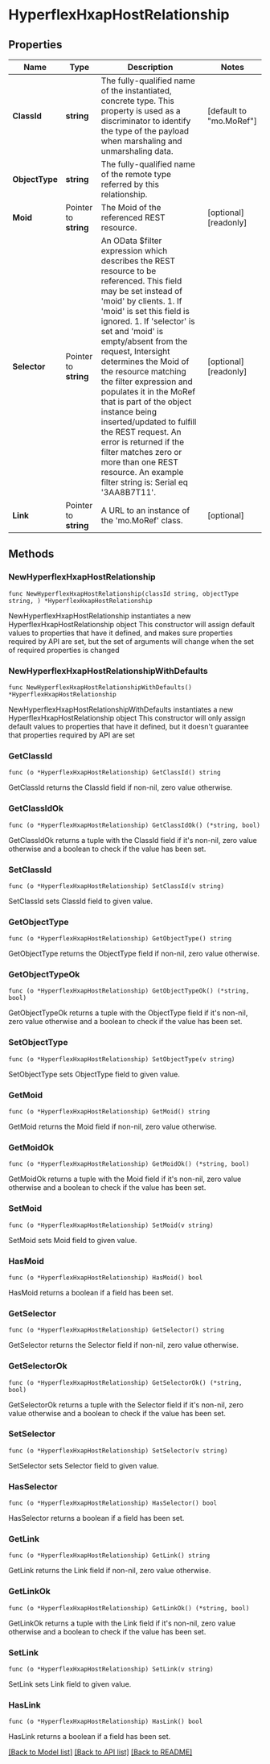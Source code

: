 # HyperflexHxapHostRelationship

## Properties

Name | Type | Description | Notes
------------ | ------------- | ------------- | -------------
**ClassId** | **string** | The fully-qualified name of the instantiated, concrete type. This property is used as a discriminator to identify the type of the payload when marshaling and unmarshaling data. | [default to "mo.MoRef"]
**ObjectType** | **string** | The fully-qualified name of the remote type referred by this relationship. | 
**Moid** | Pointer to **string** | The Moid of the referenced REST resource. | [optional] [readonly] 
**Selector** | Pointer to **string** | An OData $filter expression which describes the REST resource to be referenced. This field may be set instead of &#39;moid&#39; by clients. 1. If &#39;moid&#39; is set this field is ignored. 1. If &#39;selector&#39; is set and &#39;moid&#39; is empty/absent from the request, Intersight determines the Moid of the resource matching the filter expression and populates it in the MoRef that is part of the object instance being inserted/updated to fulfill the REST request. An error is returned if the filter matches zero or more than one REST resource. An example filter string is: Serial eq &#39;3AA8B7T11&#39;. | [optional] [readonly] 
**Link** | Pointer to **string** | A URL to an instance of the &#39;mo.MoRef&#39; class. | [optional] 

## Methods

### NewHyperflexHxapHostRelationship

`func NewHyperflexHxapHostRelationship(classId string, objectType string, ) *HyperflexHxapHostRelationship`

NewHyperflexHxapHostRelationship instantiates a new HyperflexHxapHostRelationship object
This constructor will assign default values to properties that have it defined,
and makes sure properties required by API are set, but the set of arguments
will change when the set of required properties is changed

### NewHyperflexHxapHostRelationshipWithDefaults

`func NewHyperflexHxapHostRelationshipWithDefaults() *HyperflexHxapHostRelationship`

NewHyperflexHxapHostRelationshipWithDefaults instantiates a new HyperflexHxapHostRelationship object
This constructor will only assign default values to properties that have it defined,
but it doesn't guarantee that properties required by API are set

### GetClassId

`func (o *HyperflexHxapHostRelationship) GetClassId() string`

GetClassId returns the ClassId field if non-nil, zero value otherwise.

### GetClassIdOk

`func (o *HyperflexHxapHostRelationship) GetClassIdOk() (*string, bool)`

GetClassIdOk returns a tuple with the ClassId field if it's non-nil, zero value otherwise
and a boolean to check if the value has been set.

### SetClassId

`func (o *HyperflexHxapHostRelationship) SetClassId(v string)`

SetClassId sets ClassId field to given value.


### GetObjectType

`func (o *HyperflexHxapHostRelationship) GetObjectType() string`

GetObjectType returns the ObjectType field if non-nil, zero value otherwise.

### GetObjectTypeOk

`func (o *HyperflexHxapHostRelationship) GetObjectTypeOk() (*string, bool)`

GetObjectTypeOk returns a tuple with the ObjectType field if it's non-nil, zero value otherwise
and a boolean to check if the value has been set.

### SetObjectType

`func (o *HyperflexHxapHostRelationship) SetObjectType(v string)`

SetObjectType sets ObjectType field to given value.


### GetMoid

`func (o *HyperflexHxapHostRelationship) GetMoid() string`

GetMoid returns the Moid field if non-nil, zero value otherwise.

### GetMoidOk

`func (o *HyperflexHxapHostRelationship) GetMoidOk() (*string, bool)`

GetMoidOk returns a tuple with the Moid field if it's non-nil, zero value otherwise
and a boolean to check if the value has been set.

### SetMoid

`func (o *HyperflexHxapHostRelationship) SetMoid(v string)`

SetMoid sets Moid field to given value.

### HasMoid

`func (o *HyperflexHxapHostRelationship) HasMoid() bool`

HasMoid returns a boolean if a field has been set.

### GetSelector

`func (o *HyperflexHxapHostRelationship) GetSelector() string`

GetSelector returns the Selector field if non-nil, zero value otherwise.

### GetSelectorOk

`func (o *HyperflexHxapHostRelationship) GetSelectorOk() (*string, bool)`

GetSelectorOk returns a tuple with the Selector field if it's non-nil, zero value otherwise
and a boolean to check if the value has been set.

### SetSelector

`func (o *HyperflexHxapHostRelationship) SetSelector(v string)`

SetSelector sets Selector field to given value.

### HasSelector

`func (o *HyperflexHxapHostRelationship) HasSelector() bool`

HasSelector returns a boolean if a field has been set.

### GetLink

`func (o *HyperflexHxapHostRelationship) GetLink() string`

GetLink returns the Link field if non-nil, zero value otherwise.

### GetLinkOk

`func (o *HyperflexHxapHostRelationship) GetLinkOk() (*string, bool)`

GetLinkOk returns a tuple with the Link field if it's non-nil, zero value otherwise
and a boolean to check if the value has been set.

### SetLink

`func (o *HyperflexHxapHostRelationship) SetLink(v string)`

SetLink sets Link field to given value.

### HasLink

`func (o *HyperflexHxapHostRelationship) HasLink() bool`

HasLink returns a boolean if a field has been set.


[[Back to Model list]](../README.md#documentation-for-models) [[Back to API list]](../README.md#documentation-for-api-endpoints) [[Back to README]](../README.md)


